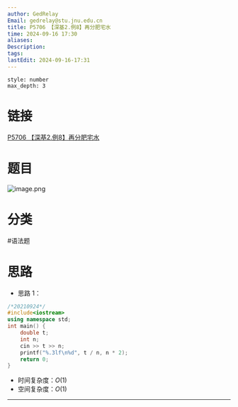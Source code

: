 ```yaml
---
author: GedRelay
Email: gedrelay@stu.jnu.edu.cn
title: P5706 【深基2.例8】再分肥宅水
time: 2024-09-16 17:30
aliases: 
Description: 
tags: 
lastEdit: 2024-09-16-17:31
---
```


```toc
style: number
max_depth: 3
```

# 链接
[P5706 【深基2.例8】再分肥宅水](https://www.luogu.com.cn/problem/P5706) 

# 题目
![image.png](https://ged-pic-bed.oss-cn-guangzhou.aliyuncs.com/img/202409161731155.png)


# 分类
#语法题 

# 思路
- 思路 1：


```cpp
/*20210924*/
#include<iostream>
using namespace std;
int main() {
    double t;
    int n;
    cin >> t >> n;
    printf("%.3lf\n%d", t / n, n * 2);
    return 0;
}
```


- 时间复杂度：${O\left( 1 \right)  }$ 
- 空间复杂度：${O\left( 1 \right)  }$ 


---


